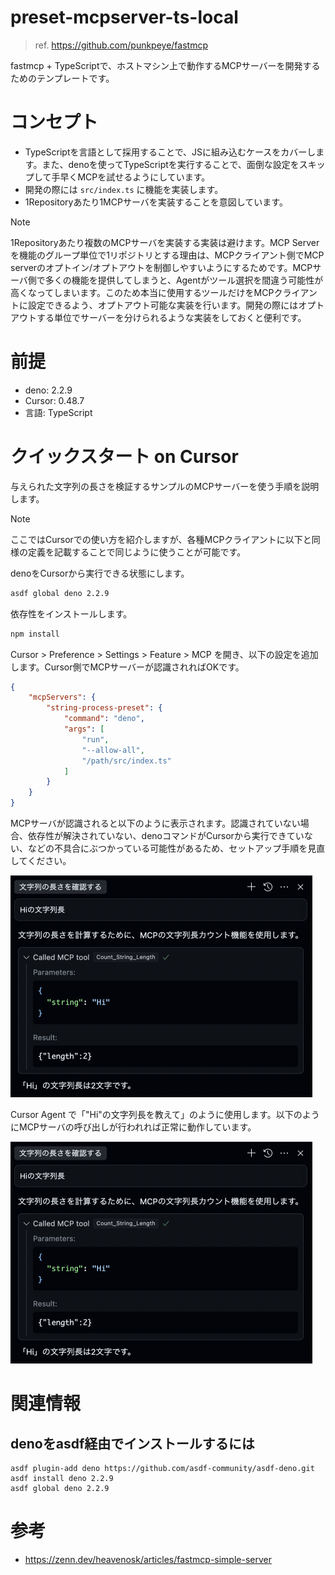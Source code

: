 # preset-mcpserver-ts-local
> ref. https://github.com/punkpeye/fastmcp

fastmcp + TypeScriptで、ホストマシン上で動作するMCPサーバーを開発するためのテンプレートです。

# コンセプト
- TypeScriptを言語として採用することで、JSに組み込むケースをカバーします。また、denoを使ってTypeScriptを実行することで、面倒な設定をスキップして手早くMCPを試せるようにしています。
- 開発の際には `src/index.ts` に機能を実装します。
- 1Repositoryあたり1MCPサーバを実装することを意図しています。

> [!NOTE]
> 1Repositoryあたり複数のMCPサーバを実装する実装は避けます。MCP Serverを機能のグループ単位で1リポジトリとする理由は、MCPクライアント側でMCP serverのオプトイン/オプトアウトを制御しやすいようにするためです。MCPサーバ側で多くの機能を提供してしまうと、Agentがツール選択を間違う可能性が高くなってしまいます。このため本当に使用するツールだけをMCPクライアントに設定できるよう、オプトアウト可能な実装を行います。開発の際にはオプトアウトする単位でサーバーを分けられるような実装をしておくと便利です。

# 前提

- deno: 2.2.9
- Cursor: 0.48.7
- 言語: TypeScript

# クイックスタート on Cursor
与えられた文字列の長さを検証するサンプルのMCPサーバーを使う手順を説明します。

> [!NOTE]
> ここではCursorでの使い方を紹介しますが、各種MCPクライアントに以下と同様の定義を記載することで同じように使うことが可能です。

denoをCursorから実行できる状態にします。

```bash
asdf global deno 2.2.9
```

依存性をインストールします。

```bash
npm install
```

Cursor > Preference > Settings > Feature > MCP を開き、以下の設定を追加します。Cursor側でMCPサーバーが認識されればOKです。  

```json
{
    "mcpServers": {
        "string-process-preset": {
            "command": "deno",
            "args": [
                "run",
                "--allow-all",
                "/path/src/index.ts"
            ]
        }
    }
}
```

MCPサーバが認識されると以下のように表示されます。認識されていない場合、依存性が解決されていない、denoコマンドがCursorから実行できていない、などの不具合にぶつかっている可能性があるため、セットアップ手順を見直してください。

![img](docs/img/mcp-demo-cursor.png)

Cursor Agent で「"Hi"の文字列長を教えて」のように使用します。以下のようにMCPサーバの呼び出しが行われれば正常に動作しています。

![img](docs/img/mcp-demo-cursor.png)

# 関連情報

## denoをasdf経由でインストールするには

```
asdf plugin-add deno https://github.com/asdf-community/asdf-deno.git
asdf install deno 2.2.9
asdf global deno 2.2.9
```

# 参考
- https://zenn.dev/heavenosk/articles/fastmcp-simple-server
